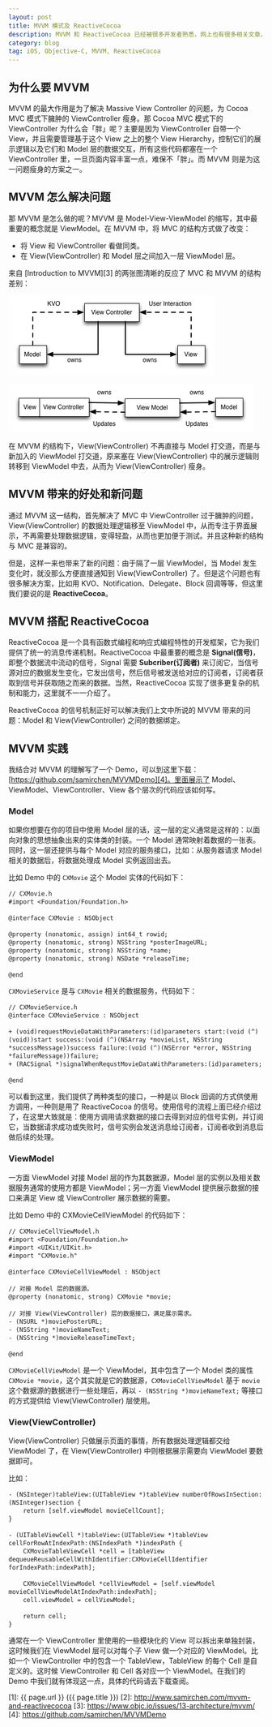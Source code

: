 ```yaml
---
layout: post
title: MVVM 模式及 ReactiveCocoa
description: MVVM 和 ReactiveCocoa 已经被很多开发者熟悉，网上也有很多相关文章，我这里也简单聊一聊，主要算是自己的一个笔记。
category: blog
tag: iOS, Objective-C, MVVM, ReactiveCocoa
---
```



## 为什么要 MVVM

MVVM 的最大作用是为了解决 Massive View Controller 的问题，为 Cocoa MVC 模式下臃肿的 ViewController 瘦身。那 Cocoa MVC 模式下的 ViewController 为什么会「胖」呢？主要是因为 ViewController 自带一个 View，并且需要管理基于这个 View 之上的整个 View Hierarchy，控制它们的展示逻辑以及它们和 Model 层的数据交互，所有这些代码都塞在一个 ViewController 里，一旦页面内容丰富一点，难保不「胖」。而 MVVM 则是为这一问题瘦身的方案之一。




## MVVM 怎么解决问题

那 MVVM 是怎么做的呢？MVVM 是 Model-View-ViewModel 的缩写，其中最重要的概念就是 ViewModel。在 MVVM 中，将 MVC 的结构方式做了改变：

- 将 View 和 ViewController 看做同类。
- 在 View(ViewController) 和 Model 层之间加入一层 ViewModel 层。

来自 [Introduction to MVVM][3] 的两张图清晰的反应了 MVC 和 MVVM 的结构差别：

![image](../../images/mvvm-and-reactivecocoa/mvc.png)

![image](../../images/mvvm-and-reactivecocoa/mvvm.png)

在 MVVM 的结构下，View(ViewController) 不再直接与 Model 打交道，而是与新加入的 ViewModel 打交道，原来塞在 View(ViewController) 中的展示逻辑则转移到 ViewModel 中去，从而为 View(ViewController) 瘦身。





## MVVM 带来的好处和新问题

通过 MVVM 这一结构，首先解决了 MVC 中 ViewController 过于臃肿的问题，View(ViewController) 的数据处理逻辑移至 ViewModel 中，从而专注于界面展示，不再需要处理数据逻辑，变得轻盈，从而也更加便于测试。并且这种新的结构与 MVC 是兼容的。

但是，这样一来也带来了新的问题：由于隔了一层 ViewModel，当 Model 发生变化时，就没那么方便直接通知到 View(ViewController) 了。但是这个问题也有很多解决方案，比如用 KVO、Notification、Delegate、Block 回调等等，但这里我们要说的是 **ReactiveCocoa**。



## MVVM 搭配 ReactiveCocoa

ReactiveCocoa 是一个具有函数式编程和响应式编程特性的开发框架，它为我们提供了统一的消息传递机制。ReactiveCocoa 中最重要的概念是 **Signal(信号)**，即整个数据流中流动的信号，Signal 需要 **Subcriber(订阅者)** 来订阅它，当信号源对应的数据发生变化，它发出信号，然后信号被发送给对应的订阅者，订阅者获取到信号并获取随之而来的数据。当然，ReactiveCocoa 实现了很多更复杂的机制和能力，这里就不一一介绍了。

ReactiveCocoa 的信号机制正好可以解决我们上文中所说的 MVVM 带来的问题：Model 和 View(ViewController) 之间的数据绑定。




## MVVM 实践

我结合对 MVVM 的理解写了一个 Demo，可以到这里下载：[https://github.com/samirchen/MVVMDemo][4]。里面展示了 Model、ViewModel、ViewController、View 各个层次的代码应该如何写。

### Model

如果你想要在你的项目中使用 Model 层的话，这一层的定义通常是这样的：以面向对象的思想抽象出来的实体类的封装。一个 Model 通常映射着数据的一张表。同时，这一层还提供与每个 Model 对应的服务接口，比如：从服务器请求 Model 相关的数据后，将数据处理成 Model 实例返回出去。

比如 Demo 中的 `CXMovie` 这个 Model 实体的代码如下：

	// CXMovie.h
	#import <Foundation/Foundation.h>

	@interface CXMovie : NSObject

	@property (nonatomic, assign) int64_t rowid;
	@property (nonatomic, strong) NSString *posterImageURL;
	@property (nonatomic, strong) NSString *name;
	@property (nonatomic, strong) NSDate *releaseTime;

	@end

`CXMovieService` 是与 `CXMovie` 相关的数据服务，代码如下：

	// CXMovieService.h
	@interface CXMovieService : NSObject

	+ (void)requestMovieDataWithParameters:(id)parameters start:(void (^)(void))start success:(void (^)(NSArray *movieList, NSString *successMessage))success failure:(void (^)(NSError *error, NSString *failureMessage))failure;
	+ (RACSignal *)signalWhenRequstMovieDataWithParameters:(id)parameters;

	@end

可以看到这里，我们提供了两种类型的接口，一种是以 Block 回调的方式供使用方调用，一种则是用了 ReactiveCocoa 的信号。使用信号的流程上面已经介绍过了，在这里大致就是：使用方调用请求数据的接口去得到对应的信号实例，并订阅它，当数据请求成功或失败时，信号实例会发送消息给订阅者，订阅者收到消息后做后续的处理。


### ViewModel

一方面 ViewModel 对接 Model 层的作为其数据源，Model 层的实例以及相关数据服务通常的使用方都是 ViewModel；另一方面 ViewModel 提供展示数据的接口来满足 View 或 ViewController 展示数据的需要。


比如 Demo 中的 CXMovieCellViewModel 的代码如下：

	// CXMovieCellViewModel.h
	#import <Foundation/Foundation.h>
	#import <UIKit/UIKit.h>
	#import "CXMovie.h"

	@interface CXMovieCellViewModel : NSObject

	// 对接 Model 层的数据源。
	@property (nonatomic, strong) CXMovie *movie;

	// 对接 View(ViewController) 层的数据接口，满足展示需求。
	- (NSURL *)moviePosterURL;
	- (NSString *)movieNameText;
	- (NSString *)movieReleaseTimeText;

	@end

`CXMovieCellViewModel` 是一个 ViewModel，其中包含了一个 Model 类的属性 `CXMovie *movie`，这个其实就是它的数据源，`CXMovieCellViewModel` 基于 `movie` 这个数据源的数据进行一些处理后，再以 `- (NSString *)movieNameText;` 等接口的方式提供给 View(ViewController) 层使用。


### View(ViewController)

View(ViewController) 只做展示页面的事情，所有数据处理逻辑都交给 ViewModel 了，在 View(ViewController) 中则根据展示需要向 ViewModel 要数据即可。

比如：

	- (NSInteger)tableView:(UITableView *)tableView numberOfRowsInSection:(NSInteger)section {
	    return [self.viewModel movieCellCount];
	}

	- (UITableViewCell *)tableView:(UITableView *)tableView cellForRowAtIndexPath:(NSIndexPath *)indexPath {
	    CXMovieTableViewCell *cell = [tableView dequeueReusableCellWithIdentifier:CXMovieCellIdentifier forIndexPath:indexPath];
	    
	    CXMovieCellViewModel *cellViewModel = [self.viewModel movieCellViewModelAtIndexPath:indexPath];
	    cell.viewModel = cellViewModel;
	    
	    return cell;
	}

通常在一个 ViewController 里使用的一些模块化的 View 可以拆出来单独封装，这时候我们在 ViewModel 层可以对每个子 View 做一个对应的 ViewModel。比如一个 ViewController 中的包含一个 TableView，TableView 的每个 Cell 是自定义的。这时候 ViewController 和 Cell 各对应一个 ViewModel。在我们的 Demo 中我们就有体现这一点，具体的代码请去下载查阅。






[SamirChen]: http://www.samirchen.com "SamirChen"
[1]: {{ page.url }} ({{ page.title }})
[2]: http://www.samirchen.com/mvvm-and-reactivecocoa
[3]: https://www.objc.io/issues/13-architecture/mvvm/
[4]: https://github.com/samirchen/MVVMDemo




